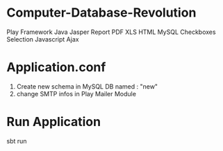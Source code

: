 # Computer-Database-Revolution
Play Framework Java Jasper Report PDF XLS HTML MySQL Checkboxes Selection Javascript Ajax

# Application.conf 
1)   Create new schema in MySQL DB named :  "new" 
2)   change SMTP infos in Play Mailer Module

# Run Application
sbt run
